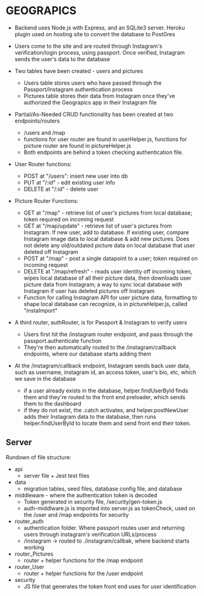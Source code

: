 # GEOGRAPICS

* Backend uses Node.js with Express, and an SQLite3 server.  Heroku plugin used on hosting site to convert the database to PostGres

* Users come to the site and are routed through Instagram's verification/login process, using passport.  Once verified, Instagram sends the user's data to the database

* Two tables have been created - users and pictures
    - Users table stores users who have passed through the Passport/Instagram authentication process
    - Pictures table stores their data from Instagram once they've authorized the Geograpics app in their Instagram file

* Partial/As-Needed CRUD functionality has been created at two endpoints/routers
    - /users and /map
    - functions for user router are found in userHelper.js, functions for picture router are found in pictureHelper.js
    - Both endpoints are behind a token checking authentication file.

* User Router functions:
    - POST at "/users": insert new user into db
    - PUT at "/:id" - edit existing user info
    - DELETE at "/:id" - delete user

* Picture Router Functions:
    - GET at "/map" - retrieve list of user's pictures from local database; token required on incoming request
    - GET at "/map/update" - retrieve list of user's pictures from Instagram.  If new user, add to database.  If existing user, compare Instagram image data to local database & add new pictures.  Does not delete any old/outdated picture data on local database that user deleted off Instagram
    - POST at "/map" - post a single datapoint to a user; token required on incoming request
    - DELETE at "/map/refresh" - reads user identity off incoming token, wipes local database of all their picture data, then downloads user picture data from Instagram; a way to sync local database with Instagram if user has deleted pictures off Instagram
    - Function for calling Instagram API for user picture data, formatting to shape local database can recognize, is in pictureHelper.js, called "instaImport"

* A third router, authRouter, is for Passport & Instagram to verify users
    - Users first hit the /instagram router endpoint, and pass through the passport.authenticate function
    - They're then automatically routed to the /instagram/callback endpoints, where our database starts adding them

* At the /instagram/callback endpoint, Instagram sends back user data, such as username, instagram id, an access token, user's bio, etc, which we save in the database
    - if a user already exists in the database, helper.findUserById finds them and they're routed to the front end preloader, which sends them to the dashboard
    - if they do not exist, the .catch activates, and helper.postNewUser adds their Instagram data to the database, then runs helper.findUserById to locate them and send front end their token.

## Server

Rundown of file structure:
 * api 
    - server file + Jest test files
 * data
    - migration tables, seed files, database config file, and database
 * middleware - where the authentication token is decoded
    * Token generated in security file, /security/gen-token.js
    * auth-middlware.js is imported into server.js as tokenCheck, used on the /user and /map endpoints for security
* router_auth
    - authentication folder.  Where passport routes user and returning users through instagram's verification URLs/process
    - /instagram -> routed to ./instagram/callbak, where backend starts working
* router_Pictures
    - router + helper functions for the /map endpoint
* router_User
    - router + helper functions for the /user endpoint
* security
    - JS file that generates the token front end uses for user identification

